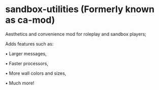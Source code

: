 # sandbox-utilities (Formerly known as ca-mod)
Aesthetics and convenience mod for roleplay and sandbox players;

Adds features such as:

• Larger messages,

• Faster processors,

• More wall colors and sizes,

• Much more!

